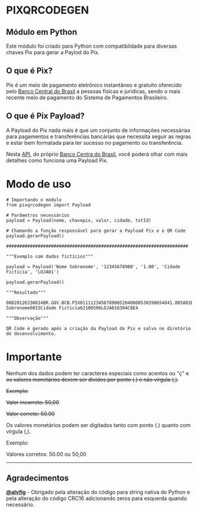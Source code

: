 # PIXQRCODEGEN

## Módulo em Python

Este módulo foi criado para Python com compatiblidade para diversas chaves Pix para gerar a Paylod do Pix.

## O que é Pix?

Pix é um meio de pagamento eletrônico instantâneo e gratuito oferecido pelo [Banco Central do Brasil](https://www.bcb.gov.br/estabilidadefinanceira/pix) a pessoas físicas e jurídicas, sendo o mais recente meio de pagamento do Sistema de Pagamentos Brasileiro.

## O que é Pix Payload?

A Payload do Pix nada mais é que um conjunto de informações necessárias para pagamentos e transferências bancárias que necessita seguir as regras e estar bem formatada para ter sucesso no pagamento ou transferência.

Nesta [API](https://www.bcb.gov.br/content/estabilidadefinanceira/pix/Regulamento_Pix/II_ManualdePadroesparaIniciacaodoPix.pdf), do próprio [Banco Centra do Brasil](https://www.bcb.gov.br/), você poderá olhar com mais detalhes como funciona uma Payload Pix.

# Modo de uso

```
# Importando o módulo
from pixqrcodegen import Payload

# Parâmetros necessários
payload = Payload(nome, chavepix, valor, cidade, txtId)

# Chamando a função responsável para gerar a Payload Pix e o QR Code
payload.gerarPayload()

#####################################################################

"""Exemplo com dados fictícios"""

payload = Payload('Nome Sobrenome', '12345678900', '1.00', 'Cidade Ficticia', 'LOJA01')

payload.gerarPayload()

"""Resultado"""

00020126330014BR.GOV.BCB.PIX01111234567890052040000530398654041.005802BR5914Nome Sobrenome6015Cidade Ficticia62100506LOJA016304C8E4

"""Observação"""

QR Code é gerado após a criação da Payload do Pix e salvo no diretório de desenvolvimento.

```
# Importante

Nenhum dos dados podem ter caracteres especiais como acentos ou "ç" ~~e os valores monetários devem ser dividos por ponto (.) e não vírgula (,).~~

~~Exemplo:~~

~~Valor incorreto: 50,00~~

~~Valor correto: 50.00~~

Os valores monetários podem ser digitados tanto com ponto (.) quanto com vírgula (,).

Exemplo:

Valores corretos: 50.00 ou 50,00
___
## Agradecimentos

[**@alvfig**](https://github.com/alvfig) - Obrigado pela alteração do código para string nativa do Python e pela alteração do código CRC16 adicionando zeros para esquerda quando necessário.
